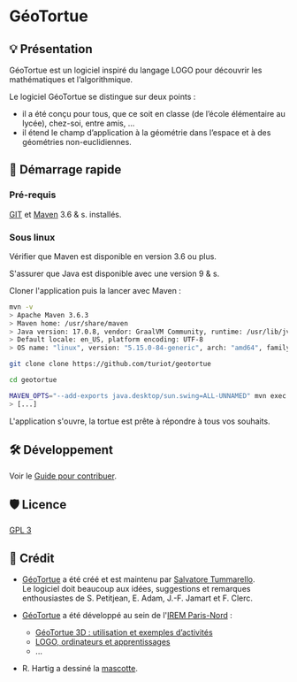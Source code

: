 # GéoTortue

## 💡 Présentation 

GéoTortue est un logiciel inspiré du langage LOGO pour découvrir les mathématiques et l’algorithmique.

Le logiciel GéoTortue se distingue sur deux points&nbsp;:

- il a été conçu pour tous, que ce soit en classe (de l’école élémentaire au lycée), chez-soi, entre amis, ...&nbsp;
- il étend le champ d’application à la géométrie dans l’espace et à des géométries non-euclidiennes.

## 🏁 Démarrage rapide

### Pré-requis

[GIT](https://git-scm.com/) et [Maven](https://maven.apache.org/) 3.6 & s. installés.

### Sous linux

Vérifier que Maven est disponible en version 3.6 ou plus.

S'assurer que Java est disponible avec une version 9 & s.

Cloner l'application puis la lancer avec Maven :


``` bash
mvn -v
> Apache Maven 3.6.3
> Maven home: /usr/share/maven
> Java version: 17.0.8, vendor: GraalVM Community, runtime: /usr/lib/jvm/graalvm-community-openjdk-17.0.8+7.1
> Default locale: en_US, platform encoding: UTF-8
> OS name: "linux", version: "5.15.0-84-generic", arch: "amd64", family: "unix"

git clone clone https://github.com/turiot/geotortue

cd geotortue

MAVEN_OPTS="--add-exports java.desktop/sun.swing=ALL-UNNAMED" mvn exec:java
> [...]
```

L'application s'ouvre, la tortue est prête à répondre à tous vos souhaits.

## 🛠️ Développement

Voir le [Guide pour contribuer](documentation/CONTRIBUTING.md).

## 🛡️ Licence

[GPL 3](./LICENSE)

## 📜 Crédit

- [GéoTortue](http://geotortue.free.fr/) a été créé et est maintenu par [Salvatore Tummarello](mailto:geotortue@free.fr).  
Le logiciel doit beaucoup aux idées, suggestions et remarques enthousiastes de S. Petitjean, E. Adam, J.-F. Jamart et F. Clerc.

- [GéoTortue](http://geotortue.free.fr/) a été développé au sein de l'[IREM Paris-Nord](https://www-irem.univ-paris13.fr) :

  - [GéoTortue 3D : utilisation et exemples d’activités](https://www-irem.univ-paris13.fr/site_spip/spip.php?article352)
  - [LOGO, ordinateurs et apprentissages](https://www-irem.univ-paris13.fr/site_spip/spip.php?article32)
  - ...

- R. Hartig a dessiné la [mascotte](src/main/resources/cfg/tortue-v4.png).